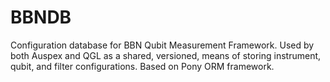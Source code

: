 # BBNDB

Configuration database for BBN Qubit Measurement Framework. Used by both Auspex and QGL as a shared, versioned, means of storing instrument, qubit, and filter configurations. Based on Pony ORM framework. 